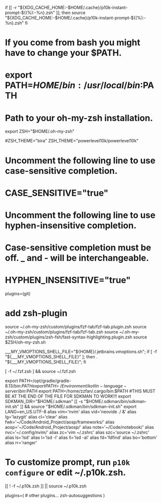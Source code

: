 if [[ -r "${XDG_CACHE_HOME:-$HOME/.cache}/p10k-instant-prompt-${(%):-%n}.zsh" ]]; then
  source "${XDG_CACHE_HOME:-$HOME/.cache}/p10k-instant-prompt-${(%):-%n}.zsh"
fi

# If you come from bash you might have to change your $PATH.
# export PATH=$HOME/bin:/usr/local/bin:$PATH

# Path to your oh-my-zsh installation.
export ZSH="$HOME/.oh-my-zsh"

#ZSH_THEME="bira"
ZSH_THEME="powerlevel10k/powerlevel10k"
# Uncomment the following line to use case-sensitive completion.
# CASE_SENSITIVE="true"

# Uncomment the following line to use hyphen-insensitive completion.
# Case-sensitive completion must be off. _ and - will be interchangeable.
# HYPHEN_INSENSITIVE="true"

plugins=(git)

# add zsh-plugin
source ~/.oh-my-zsh/custom/plugins/fzf-tab/fzf-tab.plugin.zsh
source ~/.oh-my-zsh/custom/plugins/fzf-tab/fzf-tab.zsh
source ~/.oh-my-zsh/custom/plugins/zsh-fsh/fast-syntax-highlighting.plugin.zsh
source $ZSH/oh-my-zsh.sh

___MY_VMOPTIONS_SHELL_FILE="${HOME}/.jetbrains.vmoptions.sh"; if [ -f "${___MY_VMOPTIONS_SHELL_FILE}" ]; then . "${___MY_VMOPTIONS_SHELL_FILE}"; fi

[ -f ~/.fzf.zsh ] && source ~/.fzf.zsh

export PATH=/opt/gradle/gradle-8.13/bin:$PATH
export PATH=~/Environment/kotlin-language-server/bin:$PATH
export PATH=/home/zzfan/.cargo/bin:$PATH
#THIS MUST BE AT THE END OF THE FILE FOR SDKMAN TO WORK!!!
export SDKMAN_DIR="$HOME/.sdkman"
[[ -s "$HOME/.sdkman/bin/sdkman-init.sh" ]] && source "$HOME/.sdkman/bin/sdkman-init.sh"
export LANG=en_US.UTF-8
alias vim='nvim'
alias vid='neovide ./ &'
alias lg='lazygit'
alias cl='clear'
alias fwk='~/Code/Android_Project/aosp/frameworks/'
alias aosp='~/Code/Android_Project/aosp/'
alias note='~/Code/notebook/'
alias nvc='~/.config/nvim/'
alias zc='vim ~/.zshrc'
alias szc='source ~/.zshrc'
alias ls='lsd'
alias l='lsd -l'
alias ll='lsd -al'
alias fd='fdfind'
alias bo='bottom'
alias rr='ranger'

# To customize prompt, run `p10k configure` or edit ~/.p10k.zsh.
[[ ! -f ~/.p10k.zsh ]] || source ~/.p10k.zsh


plugins=( 
    # other plugins...
    zsh-autosuggestions
)
